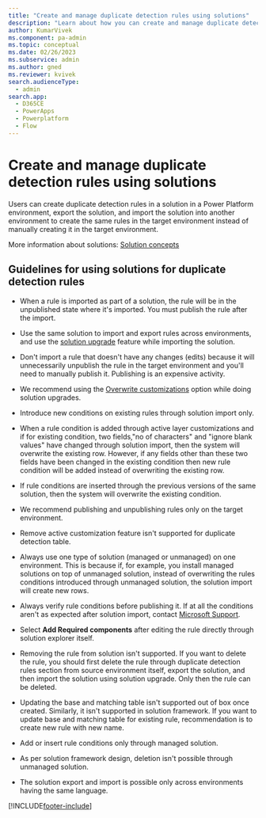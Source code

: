 ```yaml
---
title: "Create and manage duplicate detection rules using solutions"
description: "Learn about how you can create and manage duplicate detection rules using solutions."
author: KumarVivek
ms.component: pa-admin
ms.topic: conceptual
ms.date: 02/26/2023
ms.subservice: admin
ms.author: gned
ms.reviewer: kvivek
search.audienceType: 
  - admin
search.app:
  - D365CE
  - PowerApps
  - Powerplatform
  - Flow
---
```

# Create and manage duplicate detection rules using solutions

Users can create duplicate detection rules in a solution in a Power Platform environment, export the solution, and import the solution into another environment to create the same rules in the target environment instead of manually creating it in the target environment.

More information about solutions: [Solution concepts](/power-platform/alm/solution-concepts-alm)

## Guidelines for using solutions for duplicate detection rules  

- When a rule is imported as part of a solution, the rule will be in the unpublished state where it's imported. You must publish the rule after the import.

- Use the same solution to import and export rules across environments, and use the [solution upgrade](/power-apps/maker/data-platform/update-solutions) feature while importing the solution.

- Don't import a rule that doesn't have any changes (edits) because it will unnecessarily unpublish the rule in the target environment and you'll need to manually publish it. Publishing is an expensive activity.

- We recommend using the [Overwrite customizations](/power-apps/maker/data-platform/update-solutions#overwrite-customizations-option) option while doing solution upgrades.

- Introduce new conditions on existing rules through solution import only.  

- When a rule condition is added through active layer customizations and if for existing condition, two fields,"no of characters" and "ignore blank values" have changed through solution import, then the system will overwrite the existing row. However, if any fields other than these two fields have been changed in the existing condition then new rule condition will be added instead of overwriting the existing row.  

- If rule conditions are inserted through the previous versions of the same solution, then the system will overwrite the existing condition.

- We recommend publishing and unpublishing rules only on the target environment.

- Remove active customization feature isn't supported for duplicate detection table.

- Always use one type of solution (managed or unmanaged) on one environment. This is because if, for example, you install managed solutions on top of unmanaged solution, instead of overwriting the rules conditions introduced through unmanaged solution, the solution import will create new rows.

- Always verify rule conditions before publishing it. If at all the conditions aren't as expected after solution import, contact [Microsoft Support](/power-platform/admin/get-help-support).

- Select **Add Required components** after editing the rule directly through solution explorer itself.

- Removing the rule from solution isn't supported. If you want to delete the rule, you should first delete the rule through duplicate detection rules section from source environment itself, export the solution, and then import the solution using solution upgrade. Only then the rule can be deleted.

- Updating the base and matching table isn't supported out of box once created. Similarly, it isn't supported in solution framework. If you want to update base and matching table for existing rule, recommendation is to create new rule with new name.

- Add or insert rule conditions only through managed solution.

- As per solution framework design, deletion isn't possible through unmanaged solution.

- The solution export and import is possible only across environments having the same language.

[!INCLUDE[footer-include](../includes/footer-banner.md)]
